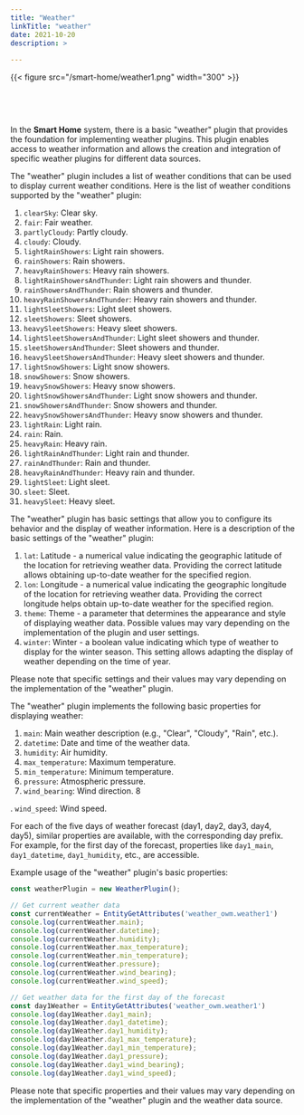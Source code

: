 ```yaml
---
title: "Weather"
linkTitle: "weather"
date: 2021-10-20
description: >
  
---
```


{{< figure src="/smart-home/weather1.png" width="300" >}}

&nbsp;

&nbsp;

In the **Smart Home** system, there is a basic "weather" plugin that provides the foundation for implementing weather
plugins. This plugin enables access to weather information and allows the creation and integration of specific weather
plugins for different data sources.

The "weather" plugin includes a list of weather conditions that can be used to display current weather conditions. Here
is the list of weather conditions supported by the "weather" plugin:

1. `clearSky`: Clear sky.
2. `fair`: Fair weather.
3. `partlyCloudy`: Partly cloudy.
4. `cloudy`: Cloudy.
5. `lightRainShowers`: Light rain showers.
6. `rainShowers`: Rain showers.
7. `heavyRainShowers`: Heavy rain showers.
8. `lightRainShowersAndThunder`: Light rain showers and thunder.
9. `rainShowersAndThunder`: Rain showers and thunder.
10. `heavyRainShowersAndThunder`: Heavy rain showers and thunder.
11. `lightSleetShowers`: Light sleet showers.
12. `sleetShowers`: Sleet showers.
13. `heavySleetShowers`: Heavy sleet showers.
14. `lightSleetShowersAndThunder`: Light sleet showers and thunder.
15. `sleetShowersAndThunder`: Sleet showers and thunder.
16. `heavySleetShowersAndThunder`: Heavy sleet showers and thunder.
17. `lightSnowShowers`: Light snow showers.
18. `snowShowers`: Snow showers.
19. `heavySnowShowers`: Heavy snow showers.
20. `lightSnowShowersAndThunder`: Light snow showers and thunder.
21. `snowShowersAndThunder`: Snow showers and thunder.
22. `heavySnowShowersAndThunder`: Heavy snow showers and thunder.
23. `lightRain`: Light rain.
24. `rain`: Rain.
25. `heavyRain`: Heavy rain.
26. `lightRainAndThunder`: Light rain and thunder.
27. `rainAndThunder`: Rain and thunder.
28. `heavyRainAndThunder`: Heavy rain and thunder.
29. `lightSleet`: Light sleet.
30. `sleet`: Sleet.
31. `heavySleet`: Heavy sleet.

The "weather" plugin has basic settings that allow you to configure its behavior and the display of weather information.
Here is a description of the basic settings of the "weather" plugin:

1. `lat`: Latitude - a numerical value indicating the geographic latitude of the location for retrieving weather data.
   Providing the correct latitude allows obtaining up-to-date weather for the specified region.
2. `lon`: Longitude - a numerical value indicating the geographic longitude of the location for retrieving weather data.
   Providing the correct longitude helps obtain up-to-date weather for the specified region.
3. `theme`: Theme - a parameter that determines the appearance and style of displaying weather data. Possible values may
   vary depending on the implementation of the plugin and user settings.
4. `winter`: Winter - a boolean value indicating which type of weather to display for the winter season. This setting
   allows adapting the display of weather depending on the time of year.

Please note that specific settings and their values may vary depending on the implementation of the "weather" plugin.

The "weather" plugin implements the following basic properties for displaying weather:

1. `main`: Main weather description (e.g., "Clear", "Cloudy", "Rain", etc.).
2. `datetime`: Date and time of the weather data.
3. `humidity`: Air humidity.
4. `max_temperature`: Maximum temperature.
5. `min_temperature`: Minimum temperature.
6. `pressure`: Atmospheric pressure.
7. `wind_bearing`: Wind direction.
   8

. `wind_speed`: Wind speed.

For each of the five days of weather forecast (day1, day2, day3, day4, day5), similar properties are available, with the
corresponding day prefix. For example, for the first day of the forecast, properties
like `day1_main`, `day1_datetime`, `day1_humidity`, etc., are accessible.

Example usage of the "weather" plugin's basic properties:

```javascript
const weatherPlugin = new WeatherPlugin();

// Get current weather data
const currentWeather = EntityGetAttributes('weather_owm.weather1')
console.log(currentWeather.main);
console.log(currentWeather.datetime);
console.log(currentWeather.humidity);
console.log(currentWeather.max_temperature);
console.log(currentWeather.min_temperature);
console.log(currentWeather.pressure);
console.log(currentWeather.wind_bearing);
console.log(currentWeather.wind_speed);

// Get weather data for the first day of the forecast
const day1Weather = EntityGetAttributes('weather_owm.weather1')
console.log(day1Weather.day1_main);
console.log(day1Weather.day1_datetime);
console.log(day1Weather.day1_humidity);
console.log(day1Weather.day1_max_temperature);
console.log(day1Weather.day1_min_temperature);
console.log(day1Weather.day1_pressure);
console.log(day1Weather.day1_wind_bearing);
console.log(day1Weather.day1_wind_speed);
```

Please note that specific properties and their values may vary depending on the implementation of the "weather" plugin
and the weather data source.
